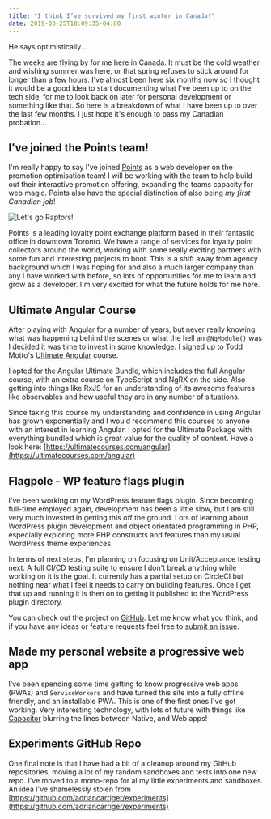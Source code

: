 ```yaml
---
title: "I think I’ve survived my first winter in Canada!"
date: 2019-03-25T18:09:35-04:00
---
```


He says optimistically...

The weeks are flying by for me here in Canada. It must be the cold weather and wishing summer was here, or that spring refuses to stick around for longer than a few hours. I've almost been here six months now so I thought it would be a good idea to start documenting what I've been up to on the tech side, for me to look back on later for personal development or something like that. So here is a breakdown of what I have been up to over the last few months. I just hope it's enough to pass my Canadian probation...

## I've joined the Points team!

I'm really happy to say I've joined [Points](https://points.com) as a web developer on the promotion optimisation team! I will be working with the team to help build out their interactive promotion offering, expanding the teams capacity for web magic. Points also have the special distinction of also being _my first Canadian job_!

<img src="https://media.giphy.com/media/7JQRVbQqCIv7aQzQ1P/giphy-downsized.gif" alt="Let's go Raptors!" />

Points is a leading loyalty point exchange platform based in their fantastic office in downtown Toronto. We have a range of services for loyalty point collectors around the world, working with some really exciting partners with some fun and interesting projects to boot. This is a shift away from agency background which I was hoping for and also a much larger company than any I have worked with before, so lots of opportunities for me to learn and grow as a developer. I'm very excited for what the future holds for me here.

## Ultimate Angular Course

After playing with Angular for a number of years, but never really knowing what was happening behind the scenes or what the hell an `@NgModule()` was I decided it was time to invest in some knowledge. I signed up to Todd Motto's [Ultimate Angular](https://ultimatecourses.com/angular) course.

I opted for the Angular Ultimate Bundle, which includes the full Angular course, with an extra course on TypeScript and NgRX on the side. Also getting into things like RxJS for an understanding of its awesome features like observables and how useful they are in any number of situations.

Since taking this course my understanding and confidence in using Angular has grown exponentially and I would recommend this courses to anyone with an interest in learning Angular. I opted for the Ultimate Package with everything bundled which is great value for the quality of content. Have a look here: [https://ultimatecourses.com/angular](https://ultimatecourses.com/angular)

## Flagpole - WP feature flags plugin

I've been working on my WordPress feature flags plugin. Since becoming full-time employed again, development has been a little slow, but I am still very much invested in getting this off the ground. Lots of learning about WordPress plugin development and object orientated programming in PHP, especially exploring more PHP constructs and features than my usual WordPress theme experiences.

In terms of next steps, I'm planning on focusing on Unit/Acceptance testing next. A full CI/CD testing suite to ensure I don't break anything while working on it is the goal. It currently has a partial setup on CircleCI but nothing near what I feel it needs to carry on building features. Once I get that up and running it is then on to getting it published to the WordPress plugin directory.

You can check out the project on [GitHub](https://github.com/jamesrwilliams/flagpole). Let me know what you think, and if you have any ideas or feature requests feel free to [submit an issue](https://github.com/jamesrwilliams/flagpole/issues).

## Made my personal website a progressive web app

I’ve been spending some time getting to know progressive web apps (PWAs) and `ServiceWorkers` and have turned this site into a fully offline friendly, and an installable PWA. This is one of the first ones I've got working. Very interesting technology, with lots of future with things like [Capacitor](https://capacitor.ionicframework.com/) blurring the lines between Native, and Web apps!

## Experiments GitHub Repo

One final note is that I have had a bit of a cleanup around my GitHub repositories, moving a lot of my random sandboxes and tests into one new repo. I've moved to a mono-repo for al my little experiments and sandboxes. An idea I've shamelessly stolen from [https://github.com/adriancarriger/experiments](https://github.com/adriancarriger/experiments)
